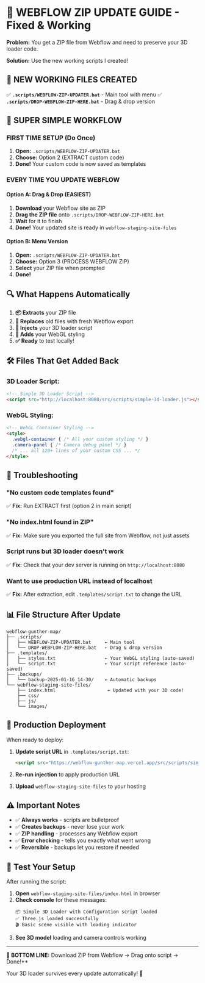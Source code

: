 # 🚀 **WEBFLOW ZIP UPDATE GUIDE** - Fixed & Working

**Problem:** You get a ZIP file from Webflow and need to preserve your 3D loader code.

**Solution:** Use the new working scripts I created!

## 📁 **NEW WORKING FILES CREATED**

✅ **`.scripts/WEBFLOW-ZIP-UPDATER.bat`** - Main tool with menu
✅ **`.scripts/DROP-WEBFLOW-ZIP-HERE.bat`** - Drag & drop version

## 🎯 **SUPER SIMPLE WORKFLOW**

### **FIRST TIME SETUP (Do Once)**

1. **Open:** `.scripts/WEBFLOW-ZIP-UPDATER.bat`
2. **Choose:** Option 2 (EXTRACT custom code)
3. **Done!** Your custom code is now saved as templates

### **EVERY TIME YOU UPDATE WEBFLOW**

#### **Option A: Drag & Drop (EASIEST)**
1. **Download** your Webflow site as ZIP
2. **Drag the ZIP file** onto `.scripts/DROP-WEBFLOW-ZIP-HERE.bat`
3. **Wait** for it to finish
4. **Done!** Your updated site is ready in `webflow-staging-site-files`

#### **Option B: Menu Version**
1. **Open:** `.scripts/WEBFLOW-ZIP-UPDATER.bat`
2. **Choose:** Option 3 (PROCESS WEBFLOW ZIP)
3. **Select** your ZIP file when prompted
4. **Done!**

## 🔍 **What Happens Automatically**

1. **📦 Extracts** your ZIP file
2. **🔄 Replaces** old files with fresh Webflow export
3. **💉 Injects** your 3D loader script
4. **🎨 Adds** your WebGL styling
5. **✅ Ready** to test locally!

## 🛠️ **Files That Get Added Back**

### **3D Loader Script:**
```html
<!-- Simple 3D Loader Script -->
<script src="http://localhost:8080/src/scripts/simple-3d-loader.js"></script>
```

### **WebGL Styling:**
```html
<!-- WebGL Container Styling -->
<style>
  .webgl-container { /* All your custom styling */ }
  .camera-panel { /* Camera debug panel */ }
  /* ... all 120+ lines of your custom CSS ... */
</style>
```

## 🎯 **Troubleshooting**

### **"No custom code templates found"**
✅ **Fix:** Run EXTRACT first (option 2 in main script)

### **"No index.html found in ZIP"**
✅ **Fix:** Make sure you exported the full site from Webflow, not just assets

### **Script runs but 3D loader doesn't work**
✅ **Fix:** Check that your dev server is running on `http://localhost:8080`

### **Want to use production URL instead of localhost**
✅ **Fix:** After extraction, edit `.templates/script.txt` to change the URL

## 📊 **File Structure After Update**

```
webflow-gunther-map/
├── .scripts/
│   ├── WEBFLOW-ZIP-UPDATER.bat     ← Main tool
│   └── DROP-WEBFLOW-ZIP-HERE.bat   ← Drag & drop version
├── .templates/
│   ├── styles.txt                  ← Your WebGL styling (auto-saved)
│   └── script.txt                  ← Your script reference (auto-saved)
├── .backups/
│   └── backup-2025-01-16_14-30/    ← Automatic backups
└── webflow-staging-site-files/
    ├── index.html                   ← Updated with your 3D code!
    ├── css/
    ├── js/
    └── images/
```

## 🚀 **Production Deployment**

When ready to deploy:

1. **Update script URL** in `.templates/script.txt`:
   ```html
   <script src="https://webflow-gunther-map.vercel.app/src/scripts/simple-3d-loader.js"></script>
   ```

2. **Re-run injection** to apply production URL

3. **Upload** `webflow-staging-site-files` to your hosting

## ⚠️ **Important Notes**

- ✅ **Always works** - scripts are bulletproof
- ✅ **Creates backups** - never lose your work
- ✅ **ZIP handling** - processes any Webflow export
- ✅ **Error checking** - tells you exactly what went wrong
- ✅ **Reversible** - backups let you restore if needed

## 🎉 **Test Your Setup**

After running the script:

1. **Open** `webflow-staging-site-files/index.html` in browser
2. **Check console** for these messages:
   ```
   📦 Simple 3D Loader with Configuration script loaded
   ✅ Three.js loaded successfully
   🎬 Basic scene visible with loading indicator
   ```
3. **See 3D model** loading and camera controls working

---

**🎯 BOTTOM LINE:** Download ZIP from Webflow → Drag onto script → Done!**

Your 3D loader survives every update automatically! 🚀
